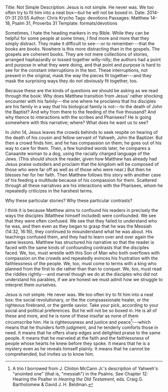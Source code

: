 Title: Not Simple
Description: Jesus is not simple. He never was. We too often try to fit him into a neat box—but he will not be boxed in.
Date: 2014-01-31 20:55
Author: Chris Krycho
Tags: devotions
Passages: Matthew 14–18, Psalm 31, Proverbs 31
Template: formats/devotions

Sometimes, I hate the heading markers in my Bible. While they can be helpful for some people at some times, I find more and more that they simply distract. They make it difficult to see---or to remember---that the books are *books*. Nowhere is this more distracting than in the gospels. The gospels are coherent books. They are not mere collections of stories, arranged haphazardly or tossed together willy-nilly; the authors had a point and purpose in what they were doing, and that point and purpose is hard to see for the constant interruptions in the text. These interruptions, not present in the original, mask the way the pieces fit together---and they mask the surprising ways they do *not* obviously fit together, too.

Because these are the kinds of questions we should be asking as we read through the book: Why does Matthew transition from Jesus' rather shocking encounter with his family---the one where he proclaims that his disciples are his family in a way that his biological family is not---to the death of John the Baptist? And why from there to the feeding of the five thousand? And why thence to interactions with the scribes and Pharisees? He is going somewhere with this narrative; where? What does he want us to see?

In John 14, Jesus leaves the crowds behinds to seek respite on hearing of the death of his cousin and fellow servant of Yahweh, John the Baptizer. But then a crowd finds him, and he has compassion on them; he goes out of his way to care for them. Then, a few hundred words later, he compares a Canaanite woman to a dog, using the racially charged language of the Jews. (This should shock the reader, given how Matthew has already had Jesus praise outsiders and proclaim that the kingdom will be composed of those who were far off as well as of those who were near.) But then he blesses her for her faith. Then Matthew follows this story with another case of his feeding a multitude because of his compassion for them. Scattered through all these narratives are his interactions with the Pharisees, whom he repeatedly criticizes in the harshest terms.

Why these particular stories? Why these particular contrasts?

I think it is because Matthew aims to confound his readers in precisely the ways the disciples (Matthew himself included) were confounded. We see that they were often confused. We see that they failed to understand who he was, and then even as they began to grasp that he was the Messiah (14:32, 16:16), they continued to misunderstand what he was about. His teachings confused them, and they had to learn over and over again the same lessons. Matthew has structured his narrative so that the reader is faced with the same kinds of confounding contrasts that the disciples faced. We, too, must wrestle with this Son of Man who both overflows with compassion on the crowds and repeatedly evinces his frustration with the faithlessness of the people. We, too, must come to terms with a king who planned from the first to die rather than than to conquer. We, too, must read the riddles rightly---and marvel though we do at the disciples who did not understand his parables, if we are honest we must admit how we struggle to interpret them ourselves.

Jesus is not simple. He never was. We too often try to fit him into a neat box: the social revolutionary, or the the compsassionate healer, or the righteous firebrand, or the gentle savior. Take your pick, according to your social and political preferences. But he will not be so boxed in. He is all of these and more, and he is none of these insofar as none of them circumscribe him. He is righteousness and justice and peace[^rjs]---which means that he thunders forth judgment, and he tenderly comforts those in need. It means that he offers sharp edges and delighted praise to the same people. It means that he marveled at the faith and the faithlessness of people whose hearts he knew before they spoke. It means that he is a mystery even as he reveals himself plainly. It means that he cannot be comprehended, but invites us to know him.

[^rjs]: A trio I borrowed from J. Clinton McCann Jr.'s description of Yahweh's "anointed one" (that is, "messiah") in the Psalms. See Chapter 12: Hearing the Psalter in <cite>Hearing the Old Testament</cite>, eds. Craig G. Bartholomew & David J. H. Beldman.
